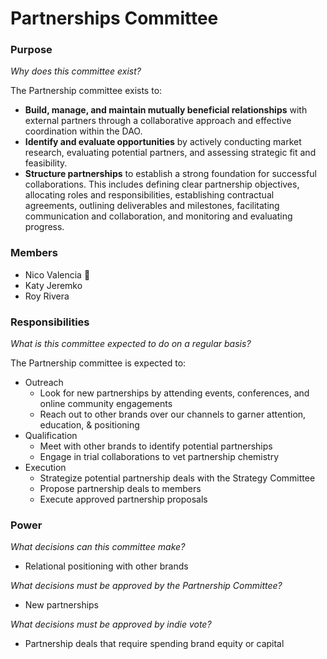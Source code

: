 # Partnerships Committee

### Purpose

_Why does this committee exist?_

The Partnership committee exists to:

* **Build, manage, and maintain mutually beneficial relationships** with external partners through a collaborative approach and effective coordination within the DAO.
* **Identify and evaluate opportunities** by actively conducting market research, evaluating potential partners, and assessing strategic fit and feasibility.
* **Structure partnerships** to establish a strong foundation for successful collaborations. This includes defining clear partnership objectives, allocating roles and responsibilities, establishing contractual agreements, outlining deliverables and milestones, facilitating communication and collaboration, and monitoring and evaluating progress.

### Members

* Nico Valencia 🧢
* Katy Jeremko
* Roy Rivera

### Responsibilities

_What is this committee expected to do on a regular basis?_

The Partnership committee is expected to:

* Outreach
    * Look for new partnerships by attending events, conferences, and online community engagements
    * Reach out to other brands over our channels to garner attention, education, & positioning
* Qualification
    * Meet with other brands to identify potential partnerships
    * Engage in trial collaborations to vet partnership chemistry
* Execution
    * Strategize potential partnership deals with the Strategy Committee
    * Propose partnership deals to members
    * Execute approved partnership proposals


### Power

_What decisions can this committee make?_

* Relational positioning with other brands

_What decisions must be approved by the Partnership Committee?_

* New partnerships

_What decisions must be approved by indie vote?_

* Partnership deals that require spending brand equity or capital

